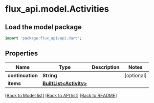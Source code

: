 # flux_api.model.Activities

## Load the model package
```dart
import 'package:flux_api/api.dart';
```

## Properties
Name | Type | Description | Notes
------------ | ------------- | ------------- | -------------
**continuation** | **String** |  | [optional] 
**items** | [**BuiltList&lt;Activity&gt;**](Activity.md) |  | 

[[Back to Model list]](../README.md#documentation-for-models) [[Back to API list]](../README.md#documentation-for-api-endpoints) [[Back to README]](../README.md)


